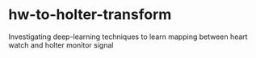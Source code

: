 # hw-to-holter-transform
Investigating deep-learning techniques to learn mapping between heart watch and holter monitor signal

